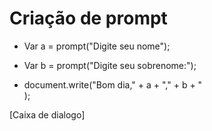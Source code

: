 # Criação de prompt

- Var a = prompt("Digite seu nome");
- Var b = prompt("Digite seu sobrenome:");

- document.write("Bom dia," + a + "," + b + "<br/>);

[Caixa de dialogo]
